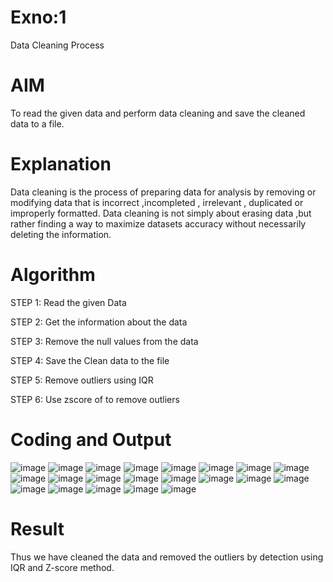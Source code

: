 # Exno:1
Data Cleaning Process

# AIM
To read the given data and perform data cleaning and save the cleaned data to a file.

# Explanation
Data cleaning is the process of preparing data for analysis by removing or modifying data that is incorrect ,incompleted , irrelevant , duplicated or improperly formatted. Data cleaning is not simply about erasing data ,but rather finding a way to maximize datasets accuracy without necessarily deleting the information.

# Algorithm
STEP 1: Read the given Data

STEP 2: Get the information about the data

STEP 3: Remove the null values from the data

STEP 4: Save the Clean data to the file

STEP 5: Remove outliers using IQR

STEP 6: Use zscore of to remove outliers

# Coding and Output
![image](https://github.com/user-attachments/assets/8b273a1f-f6ec-40b0-bb44-ebcdfde652ad)
![image](https://github.com/user-attachments/assets/9f2f1d6b-9eb6-498b-ac07-98a7d3f24a9e)
![image](https://github.com/user-attachments/assets/e2b273fb-cb3d-4716-b4f1-b24546f998a1)
![image](https://github.com/user-attachments/assets/9d9dcb2a-0334-4a9e-97ad-f9e0c535109d)
![image](https://github.com/user-attachments/assets/00e6630d-770f-4065-825b-1ebdf8647a93)
![image](https://github.com/user-attachments/assets/6e8d4e21-f599-4965-a8c0-bf63c2ae963e)
![image](https://github.com/user-attachments/assets/576240ed-5dd0-4c26-bd7c-46110f7ed495)
![image](https://github.com/user-attachments/assets/c1964f6f-4579-4667-9f29-bea06c152697)
![image](https://github.com/user-attachments/assets/a5e76ba7-dc92-40c1-987f-b6cde4363b60)
![image](https://github.com/user-attachments/assets/52d079c2-b47b-47c5-8de6-d6e8e0cc0bd1)
![image](https://github.com/user-attachments/assets/4cb5b1c1-fd69-46e7-8dcb-f945545fb9c2)
![image](https://github.com/user-attachments/assets/206f3483-bd42-4e7f-bd99-387b1c3355ff)
![image](https://github.com/user-attachments/assets/344cb7de-6a84-47a6-b9ac-33a6f113f20e)
![image](https://github.com/user-attachments/assets/fb26af11-e175-4819-8984-9e257eb7e324)
![image](https://github.com/user-attachments/assets/f37c21d1-deda-459a-ba67-75b72077d6cd)
![image](https://github.com/user-attachments/assets/4b03b0ef-e783-41c5-abe0-ca3551bfa321)
![image](https://github.com/user-attachments/assets/e225a074-391c-4d75-8c04-8f3a7810fa03)
![image](https://github.com/user-attachments/assets/85c7ed01-bec2-44e7-ab83-6f76e64738c7)
![image](https://github.com/user-attachments/assets/fd1ba543-3edf-442b-bba9-8568a6c7bcc2)
![image](https://github.com/user-attachments/assets/cc230c85-0cac-4470-aa40-775c61b3a9a2)
![image](https://github.com/user-attachments/assets/13c32f53-ca2d-4930-badc-deb122863ffc)


# Result
Thus we have cleaned the data and removed the outliers by detection using IQR and Z-score method.

